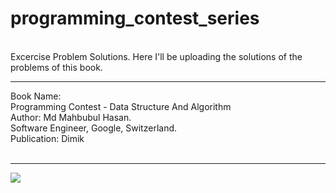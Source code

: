 # programming_contest_series

<br>
Excercise Problem Solutions. Here I'll be uploading the solutions of the problems of this book.
<br>
<hr>
Book Name: <br>
             Programming Contest - Data Structure And Algorithm<br>
             Author: Md Mahbubul Hasan. <br>
             Software Engineer, Google, Switzerland. <br>
             Publication: Dimik <br>
           

<br>
<hr>
           
<img src="![bc4e62e4a223b896511fb25487fbe544](https://user-images.githubusercontent.com/43687926/188318250-7b6bbde7-c669-4543-bf83-2fb1a9e4522d.jpg)" />
